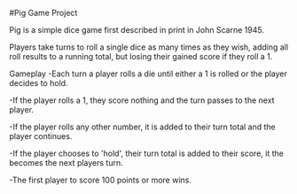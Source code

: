 #Pig Game Project

Pig is a simple dice game first described in print in John Scarne 1945.

Players take turns to roll a single dice as many times as they wish, adding all roll results to a running total, but losing their gained score if they roll a 1.

Gameplay
-Each turn a player rolls a die until either a 1 is rolled or the player decides to hold.

-If the player rolls a 1, they score nothing and the turn passes to the next player.

-If the player rolls any other number, it is added to their turn total and the player continues.

-If the player chooses to 'hold', their turn total is added to their score, it the becomes the next players turn.

-The first player to score 100 points or more wins.